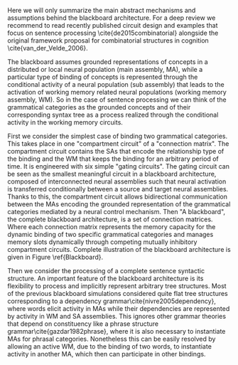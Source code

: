 Here we will only summarize the main abstract mechanisms and assumptions behind the blackboard architecture. For a deep review we recommend to read recently published circuit design and examples that focus on sentence processing \cite{de2015combinatorial} alongside the original framework proposal for combinatorial structures in cognition \cite{van_der_Velde_2006}.

The blackboard assumes grounded representations of concepts in a distributed or local neural population (main assembly, MA), while a particular type of binding of concepts is represented through the conditional activity of a neural population (sub assembly) that leads to the activation of working memory related neural populations (working memory assembly, WM). So in the case of sentence processing we can think of the grammatical categories as the grounded concepts and of their corresponding syntax tree as a process realized through the conditional activity in the working memory circuits.

First we consider the simplest case of binding two grammatical categories. This takes place in one "compartment circuit" of a "connection matrix". The compartment circuit contains the SAs that encode the relationship type of the binding and the WM that keeps the binding for an arbitrary period of time. It is engineered with six simple "gating circuits". The gating circuit can be seen as the smallest meaningful circuit in a blackboard architecture, composed of interconnected neural assemblies such that neural activation is transferred conditionally between a source and target neural assemblies. Thanks to this, the compartment circuit allows bidirectional communication between the MAs encoding the grounded representation of the grammatical categories mediated by a neural control mechanism. Then "A blackboard", the complete blackboard architecture, is a set of connection matrices. Where each connection matrix represents the memory capacity for the dynamic binding of two specific grammatical categories and manages memory slots dynamically through competing mutually inhibitory compartment circuits. Complete illustration of the blackboard architecture is given in Figure \ref{Blackboard}.

Then we consider the processing of a complete sentence syntactic structure. An important feature of the blackboard architecture is its flexibility to process and implicitly represent arbitrary tree structures. Most of the previous blackboard simulations considered quite flat tree structures corresponding to a dependency grammar\cite{nivre2005dependency}, where words elicit activity in MAs while their dependencies are represented by activity in WM and SA assemblies. This ignores other grammar theories that depend on constituency like a phrase structure grammar\cite{gazdar1982phrase}, where it is also necessary to instantiate MAs for phrasal categories. Nonetheless this can be easily resolved by allowing an active WM, due to the binding of two words, to instantiate activity in another MA, which then can participate in other bindings.